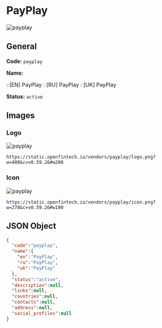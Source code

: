 
# PayPlay 
![payplay](https://static.openfintech.io/vendors/payplay/logo.png?w=400&c=v0.59.26#w200)  

## General 
 
**Code:** `payplay` 
 
**Name:** 
 
:	[EN] PayPlay 
:	[RU] PayPlay 
:	[UK] PayPlay 
 
**Status:** `active` 
 

## Images 

### Logo 
 
![payplay](https://static.openfintech.io/vendors/payplay/logo.png?w=400&c=v0.59.26#w200)  

```
https://static.openfintech.io/vendors/payplay/logo.png?w=400&c=v0.59.26#w200
```  

### Icon 
 
![payplay](https://static.openfintech.io/vendors/payplay/icon.png?w=278&c=v0.59.26#w100)  

```
https://static.openfintech.io/vendors/payplay/icon.png?w=278&c=v0.59.26#w100
```  

## JSON Object 

```json
{
  "code":"payplay",
  "name":{
    "en":"PayPlay",
    "ru":"PayPlay",
    "uk":"PayPlay"
  },
  "status":"active",
  "description":null,
  "links":null,
  "countries":null,
  "contacts":null,
  "address":null,
  "social_profiles":null
}
```  
